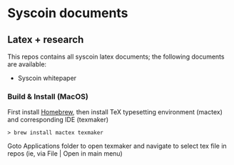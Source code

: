 # Syscoin documents
## Latex + research


This repos contains all syscoin latex documents; the following documents are available:
- Syscoin whitepaper


### Build & Install (MacOS)

First install [Homebrew](https://brew.sh), then install TeX typesetting environment (mactex) and corresponding IDE (texmaker)

```
> brew install mactex texmaker
```

Goto Applications folder to open texmaker and navigate to select tex file in repos (ie, via File | Open in main menu)
